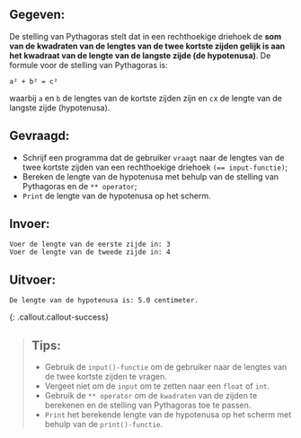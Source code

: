 ## Gegeven:

De stelling van Pythagoras stelt dat in een rechthoekige driehoek de **som van de kwadraten van de lengtes van de twee kortste zijden gelijk is aan het kwadraat van de lengte van de langste zijde (de hypotenusa)**. De formule voor de stelling van Pythagoras is:

```
a² + b² = c²

```

waarbij `a` en `b` de lengtes van de kortste zijden zijn en `c`x de lengte van de langste zijde (hypotenusa).


## Gevraagd: 

* Schrijf een programma dat de gebruiker `vraagt` naar de lengtes van de twee kortste zijden van een rechthoekige driehoek `(== input-functie)`;
* Bereken de lengte van de hypotenusa met behulp van de stelling van Pythagoras en de `** operator`;
* `Print` de lengte van de hypotenusa op het scherm.


## Invoer: 
```
Voer de lengte van de eerste zijde in: 3
Voer de lengte van de tweede zijde in: 4

```


## Uitvoer: 
```
De lengte van de hypotenusa is: 5.0 centimeter.

```

{: .callout.callout-success}
>## Tips: 
>* Gebruik de `input()-functie` om de gebruiker naar de lengtes van de twee kortste zijden te vragen. 
>* Vergeet niet om de `input` om te zetten naar een `float` of `int`.
>* Gebruik de `** operator` om de `kwadraten` van de zijden te berekenen en de stelling van Pythagoras toe te passen.
>* `Print` het berekende lengte van de hypotenusa op het scherm met behulp van de `print()-functie`.
